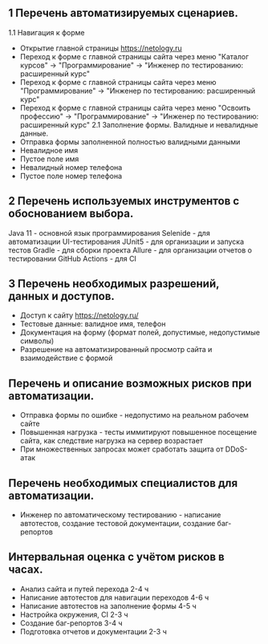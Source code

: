 ## 1 Перечень автоматизируемых сценариев.
1.1 Навигация к форме
- Открытие главной страницы https://netology.ru
- Переход к форме с главной страницы сайта через меню "Каталог курсов" -> "Программирование" -> "Инженер по тестированию: расширенный курс"
- Переход к форме с главной страницы сайта через меню "Программирование" -> "Инженер по тестированию: расширенный курс"
- Переход к форме с главной страницы сайта через меню "Освоить профессию" -> "Программирование" -> "Инженер по тестированию: расширенный курс"
2.1 Заполнение формы. Валидные и невалидные данные.
- Отправка формы заполненной полностью валидными данными
- Невалидное имя
- Пустое поле имя
- Невалидный номер телефона
- Пустое поле номер телефона

## 2 Перечень используемых инструментов с обоснованием выбора.
Java 11 - основной язык программирования
Selenide - для автоматизации UI-тестирования
JUnit5 - для организации и запуска тестов
Gradle - для сборки проекта
Allure - для организации отчетов о тестировании
GitHub Actions - для CI 

## 3 Перечень необходимых разрешений, данных и доступов.
- Доступ к сайту https://netology.ru/
- Тестовые данные: валидное имя, телефон
- Документация на форму (формат полей, допустимые, недопустимые символы)
- Разрешение на автоматизированный просмотр сайта и взаимодействие с формой

## Перечень и описание возможных рисков при автоматизации.
- Отправка формы по ошибке - недопустимо на реальном рабочем сайте
- Повышенная нагрузка - тесты иммитируют повышенное посещение сайта, как следствие нагрузка на сервер возрастает
- При множественных запросах может сработать защита от DDoS-атак

## Перечень необходимых специалистов для автоматизации.
- Инженер по автоматическому тестированию - написание автотестов, создание тестовой документации, создание баг-репортов

## Интервальная оценка с учётом рисков в часах.
- Анализ сайта и путей перехода 2-4 ч
- Написание автотестов для навигации переходов 4-6 ч
- Написание автотестов на заполнение формы 4-5 ч
- Настройка окружения, CI 2-3 ч
- Создание баг-репортов 3-4 ч
- Подготовка отчетов и документации 2-3 ч